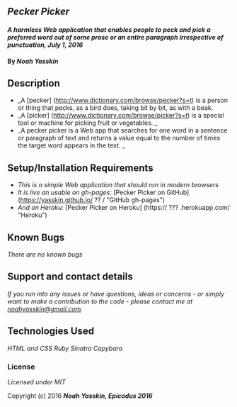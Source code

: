 ## _Pecker Picker_

#### _A harmless Web application that enables people to peck and pick a preferred word out of some prose or an entire paragraph irrespective of punctuation, July 1, 2016_

#### By _**Noah Yasskin**_

## Description

* _A [pecker] (http://www.dictionary.com/browse/pecker?s=t) is a person or thing that pecks, as a bird does, taking bit by bit, as with a beak.
* _A [picker] (http://www.dictionary.com/browse/picker?s=t) is a special tool or machine for picking fruit or vegetables. _
* _A pecker picker is a Web app that searches for one word in a sentence or paragraph of text and returns a value equal to the number of times the target word appears in the text. _


## Setup/Installation Requirements

* _This is a simple Web application that should run in modern browsers_
* _It is live an usable on gh-pages:_
[Pecker Picker on GitHub] (https://yasskin.github.io/ ?? / "GitHub gh-pages")
* _And on Heroku:_
[Pecker Picker on Heroku] (https:// ??? .herokuapp.com/ "Heroku")


## Known Bugs

_There are no known bugs_

## Support and contact details

_If you run into any issues or have questions, ideas or concerns - or simply want to make a contribution to the code - please contact me at noahyasskin@gmail.com._

## Technologies Used

_HTML and CSS_
_Ruby_
_Sinatra_
_Capybara_


### License

*Licensed under MIT*

Copyright (c) 2016 **_Noah Yasskin, Epicodus 2016_**
